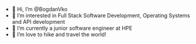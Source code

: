 - 👋 Hi, I’m @BogdanVko
- 👀 I’m interested in Full Stack Software Development, Operating Systems and API development
- 🌱 I’m currently a junior software engineer at HPE
- 💞️ I’m love to hike and travel the world!
<!---
BogdanVko/BogdanVko is a ✨ special ✨ repository because its `README.md` (this file) appears on your GitHub profile.
You can click the Preview link to take a look at your changes.
--->
